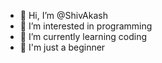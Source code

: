 - 👋 Hi, I’m @ShivAkash
- 👀 I’m interested in programming
- 🌱 I’m currently learning coding
- 🤏 I'm just a beginner

<!---
ShivAkash/ShivAkash is a ✨ special ✨ repository because its `README.md` (this file) appears on your GitHub profile.
You can click the Preview link to take a look at your changes.
--->
